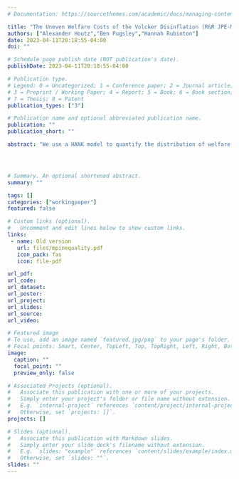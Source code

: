 ```yaml
---
# Documentation: https://sourcethemes.com/academic/docs/managing-content/

title: "The Uneven Welfare Costs of the Volcker Disinflation (R&R JPE-Macro)"
authors: ["Alexander Houtz","Ben Pugsley","Hannah Rubinton"]
date: 2023-04-11T20:18:55-04:00
doi: ""

# Schedule page publish date (NOT publication's date).
publishDate: 2023-04-11T20:18:55-04:00

# Publication type.
# Legend: 0 = Uncategorized; 1 = Conference paper; 2 = Journal article;
# 3 = Preprint / Working Paper; 4 = Report; 5 = Book; 6 = Book section;
# 7 = Thesis; 8 = Patent
publication_types: ["3"]

# Publication name and optional abbreviated publication name.
publication: ""
publication_short: ""

abstract: "We use a HANK model to quantify the distribution of welfare gains and losses of the US Volcker disinflation. In the long run households prefer low inflation, but the Volcker disinflation is characterized by sharp increases in the real interest rate and unemployment, as well as a redistribution from nominal borrowers to nominal savers. We calibrate the model to match the early 1980s high-inflation environment and examine the actual changes in the nominal interest rate and inflation over the Volcker disinflation. While aggregate welfare gains are positive, the effects are skewed and half of households prefer to avoid the disinflation."




# Summary. An optional shortened abstract.
summary: ""

tags: []
categories: ["workingpaper"]
featured: false

# Custom links (optional).
#   Uncomment and edit lines below to show custom links.
links:
 - name: Old version
   url: files/mpinequality.pdf
   icon_pack: fas
   icon: file-pdf

url_pdf: 
url_code:
url_dataset:
url_poster:
url_project:
url_slides:
url_source:
url_video:

# Featured image
# To use, add an image named `featured.jpg/png` to your page's folder. 
# Focal points: Smart, Center, TopLeft, Top, TopRight, Left, Right, BottomLeft, Bottom, BottomRight.
image:
  caption: ""
  focal_point: ""
  preview_only: false

# Associated Projects (optional).
#   Associate this publication with one or more of your projects.
#   Simply enter your project's folder or file name without extension.
#   E.g. `internal-project` references `content/project/internal-project/index.md`.
#   Otherwise, set `projects: []`.
projects: []

# Slides (optional).
#   Associate this publication with Markdown slides.
#   Simply enter your slide deck's filename without extension.
#   E.g. `slides: "example"` references `content/slides/example/index.md`.
#   Otherwise, set `slides: ""`.
slides: ""
---
```

